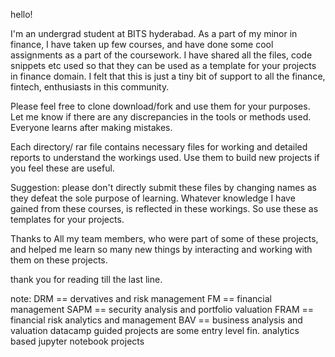 hello!

I'm an undergrad student at BITS hyderabad. As a part of my minor in finance, I have taken up few courses, and have done some cool assignments as a part of the coursework. I have shared all the files, code snippets etc used so that they can be used as a template for your projects in finance domain. I felt that this is just a tiny bit of support to all the finance, fintech, enthusiasts in this community.

Please feel free to clone download/fork and use them for your purposes. Let me know if there are any discrepancies in the tools or methods used. Everyone learns after making mistakes.

Each directory/ rar file contains necessary files for working and detailed reports to understand the workings used. Use them to build new projects if you feel these are useful.

Suggestion: please don't directly submit these files by changing names as they defeat the sole purpose of learning. Whatever knowledge I have gained from these courses, is reflected in these workings. So use these as templates for your projects.

Thanks to All my team members, who were part of some of these projects, and helped me learn so many new things by interacting and working with them on these projects.

thank you for reading till the last line.

note:
DRM == dervatives and risk management
FM == financial management
SAPM == security analysis and portfolio valuation
FRAM == financial risk analytics and management
BAV == business analysis and valuation
datacamp guided projects are some entry level fin. analytics based jupyter notebook projects
